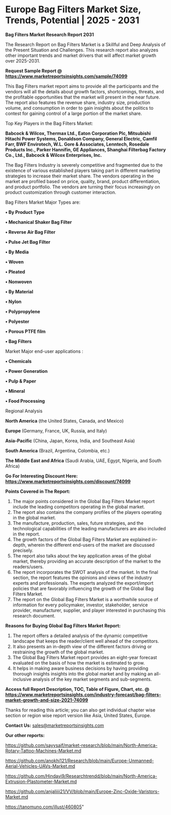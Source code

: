 # Europe Bag Filters Market Size, Trends, Potential | 2025 - 2031

<strong>Bag Filters Market Research Report 2031</strong>

The Research Report on Bag Filters Market is a Skillful and Deep Analysis of the Present Situation and Challenges. This research report also analyzes other important trends and market drivers that will affect market growth over 2025-2031.

<strong>Request Sample Report @ <a href=https://www.marketreportsinsights.com/sample/74099>https://www.marketreportsinsights.com/sample/74099</a></strong>

This Bag Filters market report aims to provide all the participants and the vendors will all the details about growth factors, shortcomings, threats, and the profitable opportunities that the market will present in the near future. The report also features the revenue share, industry size, production volume, and consumption in order to gain insights about the politics to contest for gaining control of a large portion of the market share.

Top Key Players in the Bag Filters Market:

<strong>Babcock & Wilcox, Thermax Ltd., Eaton Corporation Plc, Mitsubishi Hitachi Power Systems, Donaldson Company, General Electric, Camfil Farr, BWF Envirotech, W.L. Gore & Associates, Lenntech, Rosedale Products Inc., Parker Hannifin, GE Appliances, Shanghai Filterbag Factory Co., Ltd., Babcock & Wilcox Enterprises, Inc.</strong>

The Bag Filters Industry is severely competitive and fragmented due to the existence of various established players taking part in different marketing strategies to increase their market share. The vendors operating in the market are profiled based on price, quality, brand, product differentiation, and product portfolio. The vendors are turning their focus increasingly on product customization through customer interaction.

Bag Filters Market Major Types are:

<strong>• By Product Type

• Mechanical Shaker Bag Filter

• Reverse Air Bag Filter

• Pulse Jet Bag Filter

• By Media

• Woven

• Pleated

• Nonwoven

• By Material

• Nylon

• Polypropylene

• Polyester

• Porous PTFE film

• Bag Filters</strong>

Market Major end-user applications :

<strong>• Chemicals

• Power Generation

• Pulp & Paper

• Mineral

• Food Processing</strong>

Regional Analysis

</u><strong><b>North America</b></strong> (the United States, Canada, and Mexico)

<strong><b>Europe </b></strong>(Germany, France, UK, Russia, and Italy)

<strong><b>Asia-Pacific</b></strong> (China, Japan, Korea, India, and Southeast Asia)

<strong><b>South America</b></strong> (Brazil, Argentina, Colombia, etc.)

<strong><b>The Middle East and Africa</b></strong> (Saudi Arabia, UAE, Egypt, Nigeria, and South Africa)

<strong>Go For Interesting Discount Here: <a href=https://www.marketreportsinsights.com/discount/74099>https://www.marketreportsinsights.com/discount/74099</a></strong>

<strong>Points Covered in The Report:</strong>
<ol>
  <li>The major points considered in the Global Bag Filters Market report include the leading competitors operating in the global market.</li>
  <li>The report also contains the company profiles of the players operating in the global market.</li>
  <li>The manufacture, production, sales, future strategies, and the technological capabilities of the leading manufacturers are also included in the report.</li>
  <li>The growth factors of the Global Bag Filters Market are explained in-depth, wherein the different end-users of the market are discussed precisely.</li>
  <li>The report also talks about the key application areas of the global market, thereby providing an accurate description of the market to the readers/users.</li>
  <li>The report incorporates the SWOT analysis of the market. In the final section, the report features the opinions and views of the industry experts and professionals. The experts analyzed the export/import policies that are favorably influencing the growth of the Global Bag Filters Market.</li>
  <li>The report on the Global Bag Filters Market is a worthwhile source of information for every policymaker, investor, stakeholder, service provider, manufacturer, supplier, and player interested in purchasing this research document.</li>
</ol>
<strong>Reasons for Buying Global Bag Filters Market Report:</strong>

<ol>
  <li>The report offers a detailed analysis of the dynamic competitive landscape that keeps the reader/client well ahead of the competitors.</li>
  <li>It also presents an in-depth view of the different factors driving or restraining the growth of the global market.</li>
  <li>The Global Bag Filters Market report provides an eight-year forecast evaluated on the basis of how the market is estimated to grow.</li>
  <li>It helps in making aware business decisions by having providing thorough insights insights into the global market and by making an all-inclusive analysis of the key market segments and sub-segments.</li>
</ol>
<strong>Access full Report Description, TOC, Table of Figure, Chart, etc. @ <a href=https://www.marketreportsinsights.com/industry-forecast/bag-filters-market-growth-and-size-2021-74099>https://www.marketreportsinsights.com/industry-forecast/bag-filters-market-growth-and-size-2021-74099</a></strong>


Thanks for reading this article; you can also get individual chapter wise section or region wise report version like Asia, United States, Europe.

<strong>Contact Us:</strong>
sales@marketreportsinsights.com

<strong>Our other reports:</strong>

<a href=https://github.com/sayysaif/market-research/blob/main/North-America-Rotary-Tattoo-Machines-Market.md>https://github.com/sayysaif/market-research/blob/main/North-America-Rotary-Tattoo-Machines-Market.md</a>

<a href=https://github.com/anokhi121/Research/blob/main/Europe-Unmanned-Aerial-Vehicles-UAVs-Market.md>https://github.com/anokhi121/Research/blob/main/Europe-Unmanned-Aerial-Vehicles-UAVs-Market.md</a>

<a href=https://github.com/Hindavi9/Researchtrendd/blob/main/North-America-Extrusion-Plastometer-Market.md>https://github.com/Hindavi9/Researchtrendd/blob/main/North-America-Extrusion-Plastometer-Market.md</a>

<a href=https://github.com/anjaliiii21/VV/blob/main/Europe-Zinc-Oxide-Varistors-Market.md>https://github.com/anjaliiii21/VV/blob/main/Europe-Zinc-Oxide-Varistors-Market.md</a>

<a href=https://tanomuno.com/illust/460805>https://tanomuno.com/illust/460805</a>"
